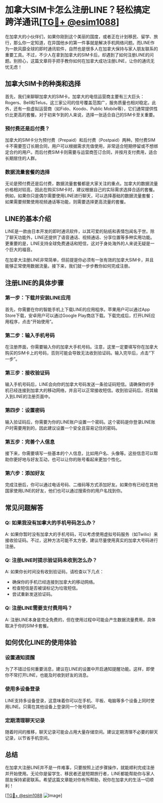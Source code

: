 # 加拿大SIM卡怎么注册LINE？轻松搞定跨洋通讯[[TG💪+ @esim1088](https://t.me/s/esim1088)]

在加拿大的小伙伴们，如果你刚到这个美丽的国度，或者正在计划移民、留学、旅行，那么你一定知道，在异国他乡的第一件事就是解决手机网络问题。而LINE作为一款风靡全球的即时通讯软件，自然也是很多人在加拿大保持与家人朋友联系的重要工具。不过，不少人在拿到加拿大的SIM卡后，却遇到了如何注册LINE的问题。别担心，这篇文章将手把手教你如何在加拿大成功注册LINE，让你的通讯无忧无虑！

## 加拿大SIM卡的种类和选择

首先，我们来聊聊加拿大的SIM卡。加拿大的电信运营商主要有三大巨头：Rogers、Bell和Telus，这三家公司的信号覆盖范围广，服务质量也相对稳定。此外，还有一些虚拟运营商（如Fido、Koodo、Public Mobile等），它们通常提供性价比更高的套餐。对于初来乍到的人来说，选择一张适合自己的SIM卡至关重要。

### 预付费还是后付费？

加拿大的SIM卡分为预付费（Prepaid）和后付费（Postpaid）两种。预付费SIM卡不需要签订长期合同，用户可以根据需求充值使用，非常适合短期停留或不想绑定合约的用户。而后付费SIM卡则需要与运营商签订合同，并按月支付费用，适合长期居住的人群。

### 数据流量套餐的选择

无论是预付费还是后付费，数据流量套餐都是大家关注的重点。加拿大的数据流量价格相对较高，因此在购买SIM卡时，建议根据自己的实际需求选择合适的套餐。例如，如果你只是偶尔需要使用LINE进行聊天，可以选择基础的数据流量套餐；如果需要频繁使用视频通话等功能，则需要选择更高流量的套餐。

## LINE的基本介绍

LINE是一款由日本开发的即时通讯软件，以其可爱的贴纸和表情包闻名于世。除了聊天功能外，LINE还提供了语音通话、视频通话、分享位置等多种实用功能。更重要的是，LINE支持全球免费通话和短信，这对于身处海外的人来说无疑是一个巨大的福音。

在加拿大注册LINE非常简单，但前提是你必须有一张有效的加拿大SIM卡，并且能够正常使用数据流量。接下来，我们就一步步教你如何完成注册。

## 注册LINE的具体步骤

### 第一步：下载并安装LINE应用

首先，你需要在你的智能手机上下载LINE的应用程序。苹果用户可以通过App Store下载，安卓用户可以通过Google Play商店下载。下载完成后，打开LINE应用程序，点击“开始使用”。

### 第二步：输入手机号码

在注册界面，你需要输入你的加拿大手机号码。注意，这里一定要填写你在加拿大购买的SIM卡上的号码，否则可能会导致无法收到验证码。输入完毕后，点击“下一步”。

### 第三步：接收验证码

输入手机号码后，LINE会向你的加拿大号码发送一条验证码短信。请确保你的手机已经连接到加拿大的移动网络，并且可以正常接收短信。收到验证码后，将其输入到LINE的注册页面中。

### 第四步：设置密码

输入验证码后，你需要为你的LINE账户设置一个密码。这个密码是你登录LINE账户时需要用到的，因此建议设置一个安全且容易记住的密码。

### 第五步：完善个人信息

接下来，你需要填写一些基本的个人信息，比如用户名、头像等。这些信息可以帮助你更好地与好友互动，也可以让你的账号看起来更加个性化。

### 第六步：添加好友

完成注册后，你可以通过电话号码、二维码等方式添加好友。如果你有已经在其他国家使用LINE的好友，他们也可以通过搜索你的用户名找到你。

## 常见问题解答

### Q: 如果我没有加拿大的手机号码怎么办？
A: 如果你暂时没有加拿大的手机号码，可以考虑使用虚拟号码服务（如Twilio）来接收验证码。不过，这种方法可能不太方便，建议尽量使用真实的加拿大号码进行注册。

### Q: 注册LINE时提示验证码未收到怎么办？
A: 如果你长时间没有收到验证码，请检查以下几点：
- 确保你的手机已经连接到加拿大的移动网络。
- 检查短信是否被误标记为垃圾短信。
- 尝试重新发送验证码。

### Q: 注册LINE需要支付费用吗？
A: 注册LINE本身是完全免费的，但在使用过程中可能会产生数据流量费用，具体取决于你的SIM卡套餐。

## 如何优化LINE的使用体验

### 设置通知提醒

为了不错过任何重要消息，建议在LINE的设置中开启通知提醒功能。这样，即使你不常打开LINE，也能及时收到好友的消息。

### 使用多设备登录

LINE支持多设备登录，这意味着你可以在手机、平板、电脑等多个设备上同时使用LINE。只需在其他设备上登录同一个账号即可。

### 定期清理聊天记录

随着时间的推移，聊天记录可能会占用大量存储空间。建议定期清理不必要的聊天记录，以节省手机空间。

## 总结

在加拿大注册LINE并不是一件难事，只要按照上述步骤操作，就能顺利完成注册并开始使用。无论你是留学生、移民者还是短期旅行者，LINE都能帮助你与家人朋友保持紧密联系。希望这篇文章能对你有所帮助，祝你在加拿大的生活一切顺利！

[[TG💪+ @esim1088](https://t.me/s/esim1088) ![Image](https://i.postimg.cc/4NQfJmqS/Snipaste-2025-05-13-00-14-12.png)]
